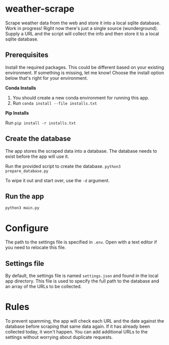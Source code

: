 # weather-scrape

Scrape weather data from the web and store it into a local sqlite database.
Work in progress! Right now there's just a single source (wunderground). Supply a URL and the script will collect the info and then store it to a local sqlite database.

## Prerequisites

Install the required packages. This could be different based on your existing environment. If something is missing, let me know! Choose the install option below that's right for your environment.

**Conda Installs**

1. You should create a new conda environment for running this app.
1. Run `conda install --file installs.txt`

**Pip Installs**

Run `pip install -r installs.txt`


## Create the database

The app stores the scraped data into a database. The database needs to exist before the app will use it. 

Run the provided script to create the database.
`python3 prepare_database.py`

To wipe it out and start over, use the `-d` argument.

## Run the app

`python3 main.py`


# Configure

The path to the  settings file is specified in `.env`. Open with a text editor if you need to relocate this file.

## Settings file

By default, the settings file is named `settings.json` and found in the local app directory. This file is used to specify the full path to the database and an array of the URLs to be collected.

# Rules

To prevent spamming, the app will check each URL and the date against the database before scraping that same data again. If it has already been collected today, it won't happen. You can add additional URLs to the settings without worrying about duplicate requests.
